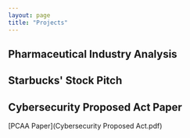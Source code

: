 ```yaml
---
layout: page
title: "Projects"
---
```

## Pharmaceutical Industry Analysis

## Starbucks' Stock Pitch

## Cybersecurity Proposed Act Paper
[PCAA Paper](Cybersecurity Proposed Act.pdf)
